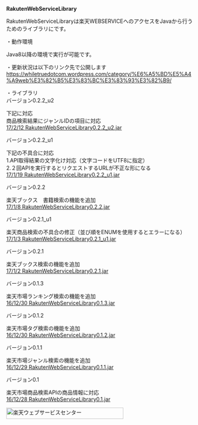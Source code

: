 <Strong>RakutenWebServiceLibrary</Strong>

RakutenWebServiceLibraryは楽天WEBSERVICEへのアクセスをJavaから行うためのライブラリにです。

・動作環境

Java8以降の環境で実行が可能です。

・更新状況は以下のリンク先で公開します<br/>
<a href="https://whiletruedotcom.wordpress.com/category/%E6%A5%BD%E5%A4%A9web%E3%82%B5%E3%83%BC%E3%83%93%E3%82%B9/">https://whiletruedotcom.wordpress.com/category/%E6%A5%BD%E5%A4%A9web%E3%82%B5%E3%83%BC%E3%83%93%E3%82%B9/</a>

・ライブラリ</br>
バージョン0.2.2_u2</br>

下記に対応<br/>
商品検索結果にジャンルIDの項目に対応<br/>
<a href="https://github.com/pawn-4-git/RakutenWebServiceLibrary/blob/master/Library/RakutenWebServiceLibrary0.2.2_u2.jar">17/2/12 RakutenWebServiceLibrary0.2.2_u2.jar</a>

バージョン0.2.2_u1</br>

下記の不具合に対応<br/>
1.API取得結果の文字化け対応（文字コードをUTF8に指定）<br/>
2.２回APIを実行するとリクエストするURLが不正な形になる<br/>
<a href="https://github.com/pawn-4-git/RakutenWebServiceLibrary/blob/master/Library/RakutenWebServiceLibrary0.2.2_u1.jar">17/1/19 RakutenWebServiceLibrary0.2.2_u1.jar</a>

バージョン0.2.2</br>

楽天ブックス　書籍検索の機能を追加</br>
<a href="https://github.com/pawn-4-git/RakutenWebServiceLibrary/blob/master/Library/RakutenWebServiceLibrary0.2.2.jar">17/1/8 RakutenWebServiceLibrary0.2.2.jar</a>


バージョン0.2.1_u1</br>

楽天商品検索の不具合の修正（並び順をENUMを使用するとエラーになる）</br>
<a href="https://github.com/pawn-4-git/RakutenWebServiceLibrary/blob/master/Library/RakutenWebServiceLibrary0.2.1_u1.jar">17/1/3 RakutenWebServiceLibrary0.2.1_u1.jar</a>

バージョン0.2.1</br>

楽天ブックス検索の機能を追加</br>
<a href="https://github.com/pawn-4-git/RakutenWebServiceLibrary/blob/master/Library/RakutenWebServiceLibrary0.2.1.jar">17/1/2 RakutenWebServiceLibrary0.2.1.jar</a>

バージョン0.1.3</br>

楽天市場ランキング検索の機能を追加</br>
<a href="https://github.com/pawn-4-git/RakutenWebServiceLibrary/blob/master/Library/RakutenWebServiceLibrary0.1.3.jar">16/12/30 RakutenWebServiceLibrary0.1.3.jar</a>

バージョン0.1.2</br>

楽天市場タグ検索の機能を追加</br>
<a href="https://github.com/pawn-4-git/RakutenWebServiceLibrary/blob/master/Library/RakutenWebServiceLibrary0.1.2.jar">16/12/30 RakutenWebServiceLibrary0.1.2.jar</a>


バージョン0.1.1</br>

楽天市場ジャンル検索の機能を追加</br>
<a href="https://github.com/pawn-4-git/RakutenWebServiceLibrary/blob/master/Library/RakutenWebServiceLibrary0.1.1.jar">16/12/29 RakutenWebServiceLibrary0.1.1.jar</a>



バージョン0.1</br>

楽天市場商品検索APIの商品情報に対応</br>
<a href="https://github.com/pawn-4-git/RakutenWebServiceLibrary/blob/master/Library/RakutenWebServiceLibrary0.1.jar">16/12/28 RakutenWebServiceLibrary0.1.jar</a>


<!-- Rakuten Web Services Attribution Snippet FROM HERE -->
<a href="http://webservice.rakuten.co.jp/" target="_blank"><img src="https://webservice.rakuten.co.jp/img/credit/200709/credit_31130.gif" border="0" alt="楽天ウェブサービスセンター" title="楽天ウェブサービスセンター" width="311" height="30"/></a>
<!-- Rakuten Web Services Attribution Snippet TO HERE -->

